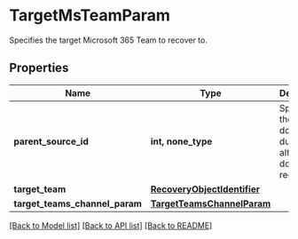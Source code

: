 # TargetMsTeamParam

Specifies the target Microsoft 365 Team to recover to.

## Properties
Name | Type | Description | Notes
------------ | ------------- | ------------- | -------------
**parent_source_id** | **int, none_type** | Specifies the id of the domain during alternate domain recovery. | [optional] 
**target_team** | [**RecoveryObjectIdentifier**](RecoveryObjectIdentifier.md) |  | [optional] 
**target_teams_channel_param** | [**TargetTeamsChannelParam**](TargetTeamsChannelParam.md) |  | [optional] 

[[Back to Model list]](../README.md#documentation-for-models) [[Back to API list]](../README.md#documentation-for-api-endpoints) [[Back to README]](../README.md)


